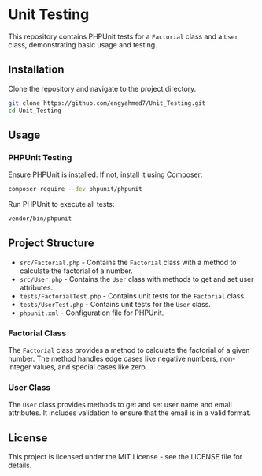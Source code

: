 # Unit Testing

This repository contains PHPUnit tests for a `Factorial` class and a `User` class, demonstrating basic usage and testing.

## Installation

Clone the repository and navigate to the project directory.

```bash
git clone https://github.com/engyahmed7/Unit_Testing.git
cd Unit_Testing
```

## Usage

### PHPUnit Testing

Ensure PHPUnit is installed. If not, install it using Composer:

```bash
composer require --dev phpunit/phpunit
```

Run PHPUnit to execute all tests:

```bash
vendor/bin/phpunit
```

## Project Structure

- `src/Factorial.php` - Contains the `Factorial` class with a method to calculate the factorial of a number.
- `src/User.php` - Contains the `User` class with methods to get and set user attributes.
- `tests/FactorialTest.php` - Contains unit tests for the `Factorial` class.
- `tests/UserTest.php` - Contains unit tests for the `User` class.
- `phpunit.xml` - Configuration file for PHPUnit.

### Factorial Class

The `Factorial` class provides a method to calculate the factorial of a given number. The method handles edge cases like negative numbers, non-integer values, and special cases like zero.

### User Class

The `User` class provides methods to get and set user name and email attributes. It includes validation to ensure that the email is in a valid format.

## License

This project is licensed under the MIT License - see the LICENSE file for details.
